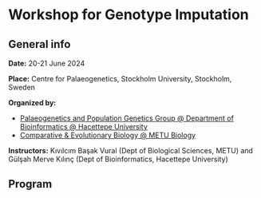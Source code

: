 # Workshop for Genotype Imputation

## General info

**Date:** 20-21 June 2024

**Place:**  Centre for Palaeogenetics, Stockholm University, Stockholm, Sweden

**Organized by:**

- [Palaeogenetics and Population Genetics Group @ Department of Bioinformatics @ Hacettepe University](https://gulsahhdal.wixsite.com/palaeobio)
- [Comparative & Evolutionary Biology @ METU Biology](https://compevo.bio.metu.edu.tr/)

**Instructors:** Kıvılcım Başak Vural (Dept of Biological Sciences, METU) and Gülşah Merve Kılınç (Dept of Bioinformatics, Hacettepe University)

## Program
